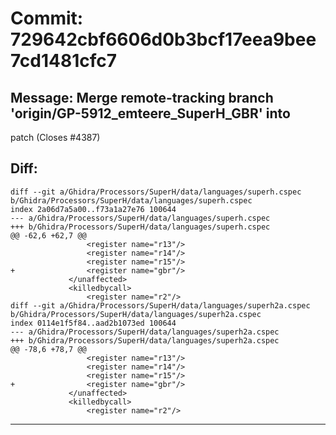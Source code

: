 # Commit: 729642cbf6606d0b3bcf17eea9bee7cd1481cfc7
## Message: Merge remote-tracking branch 'origin/GP-5912_emteere_SuperH_GBR' into
patch (Closes #4387)
## Diff:
```
diff --git a/Ghidra/Processors/SuperH/data/languages/superh.cspec b/Ghidra/Processors/SuperH/data/languages/superh.cspec
index 2a06d7a5a00..f73a1a27e76 100644
--- a/Ghidra/Processors/SuperH/data/languages/superh.cspec
+++ b/Ghidra/Processors/SuperH/data/languages/superh.cspec
@@ -62,6 +62,7 @@
                 <register name="r13"/>
                 <register name="r14"/>
                 <register name="r15"/>
+                <register name="gbr"/>
             </unaffected>
             <killedbycall>
                 <register name="r2"/>
diff --git a/Ghidra/Processors/SuperH/data/languages/superh2a.cspec b/Ghidra/Processors/SuperH/data/languages/superh2a.cspec
index 0114e1f5f84..aad2b1073ed 100644
--- a/Ghidra/Processors/SuperH/data/languages/superh2a.cspec
+++ b/Ghidra/Processors/SuperH/data/languages/superh2a.cspec
@@ -78,6 +78,7 @@
                 <register name="r13"/>
                 <register name="r14"/>
                 <register name="r15"/>
+                <register name="gbr"/>
             </unaffected>
             <killedbycall>
                 <register name="r2"/>
```
-----------------------------------
